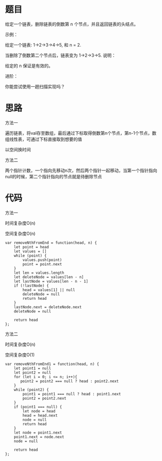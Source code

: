 # 题目
给定一个链表，删除链表的倒数第 n 个节点，并且返回链表的头结点。

示例：

给定一个链表: 1->2->3->4->5, 和 n = 2.

当删除了倒数第二个节点后，链表变为 1->2->3->5.
说明：

给定的 n 保证是有效的。

进阶：

你能尝试使用一趟扫描实现吗？


# 思路
方法一

遍历链表，将val存至数组，最后通过下标取得倒数第n个节点，第n-1个节点，数组线性表，可通过下标直接取到想要的值

以空间换时间

方法二

两个指针计数，一个指向先移动n次，然后两个指针一起移动，当第一个指针指向null的时候，第二个指针指向的节点就是待删除节点

# 代码

方法一

时间复杂度O(n)

空间复杂度O(n)

```
var removeNthFromEnd = function(head, n) {
    let point = head
    let values = []
    while (point) {
        values.push(point)
        point = point.next
    }
    let len = values.length
    let deleteNode = values[len - n]
    let lastNode = values[len - n - 1]
    if (!lastNode) {
        head = values[1] || null
        deleteNode = null
        return head
    }
    lastNode.next = deleteNode.next
    deleteNode = null

    return head
};
```
方法二

时间复杂度O(n)

空间复杂度O(1)

```
var removeNthFromEnd1 = function(head, n) {
    let point1 = null
    let point2 = null
    for (let i = 0; i <= n; i++){
       point2 = point2 === null ? head : point2.next
    }
    while (point2) {
        point1 = point1 === null ? head : point1.next
        point2 = point2.next
    }
    if (point1 === null) {
        let node = head
        head = head.next
        node = null
        return head
    }
    let node = point1.next
    point1.next = node.next
    node = null

    return head
};
```
